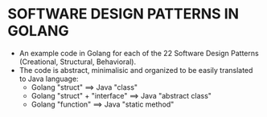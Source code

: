 # SOFTWARE DESIGN PATTERNS IN GOLANG #
* An example code in Golang for each of the 22 Software Design Patterns (Creational, Structural, Behavioral).
* The code is abstract, minimalisic and organized to be easily translated to Java language:
  - Golang "struct" ==> Java "class"
  - Golang "struct" + "interface" ==> Java "abstract class"
  - Golang "function" ==> Java "static method"
